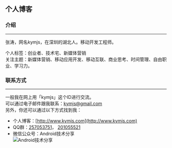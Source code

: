 ## 个人博客

### 介绍
---
张涛，网名kymjs，在深圳的湖北人。移动开发工程师。

个人标签：创业者、技术宅、新媒体营销<br>
关注主题：新媒体营销、移动应用开发、移动互联、商业思考、时间管理、自由职业、学习力。<br>

### 联系方式
---
一般我在网上用「kymjs」这个ID进行交流。<br>
可以通过电子邮件跟我联系：kymjs@gmail.com<br>
另外，你还可以通过以下方式找到我：<br>
* 个人博客：[http://www.kymjs.com](http://www.kymjs.com) <br>
* QQ群：[257053751](http://jq.qq.com/?_wv=1027&k=WoM2Aa)， [201055521](http://jq.qq.com/?_wv=1027&k=MBVdpK)<br>
* 微信公众号：Android技术分享<br> ![Android技术分享](https://github.com/kymjs/kymjs.github.io/blob/master/images/qrcode.jpg)<br>